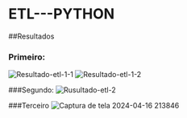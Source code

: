 # ETL---PYTHON

##Resultados

### Primeiro:
![Resultado-etl-1-1](https://github.com/HyP3rZer4/ETL---PYTHON/assets/121987957/715b92e0-3241-475c-9160-b4e1284a757d)
![Resultado-etl-1-2](https://github.com/HyP3rZer4/ETL---PYTHON/assets/121987957/2286e919-6f46-4c42-a196-f2e7fea4d2b2)

###Segundo:
![Rusultado-etl-2](https://github.com/HyP3rZer4/ETL---PYTHON/assets/121987957/fa1081ec-8d77-46fb-8f04-94ac3bb4a7ec)

###Terceiro
![Captura de tela 2024-04-16 213846](https://github.com/HyP3rZer4/ETL---PYTHON/assets/121987957/93cb809f-1599-4296-a000-c2c751f860b6)
